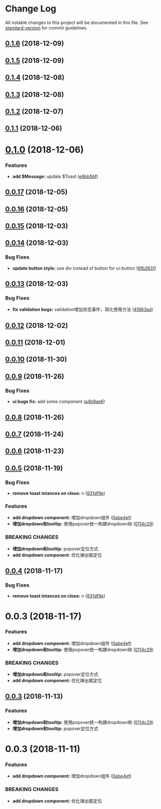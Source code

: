 # Change Log

All notable changes to this project will be documented in this file. See [standard-version](https://github.com/conventional-changelog/standard-version) for commit guidelines.

<a name="0.1.6"></a>
## [0.1.6](https://github.com/leafiy/gelatin-ui/compare/v0.1.5...v0.1.6) (2018-12-09)



<a name="0.1.5"></a>
## [0.1.5](https://github.com/leafiy/gelatin-ui/compare/v0.1.4...v0.1.5) (2018-12-09)



<a name="0.1.4"></a>
## [0.1.4](https://github.com/leafiy/gelatin-ui/compare/v0.1.3...v0.1.4) (2018-12-08)



<a name="0.1.3"></a>
## [0.1.3](https://github.com/leafiy/gelatin-ui/compare/v0.1.2...v0.1.3) (2018-12-08)



<a name="0.1.2"></a>
## [0.1.2](https://github.com/leafiy/gelatin-ui/compare/v0.1.1...v0.1.2) (2018-12-07)



<a name="0.1.1"></a>
## [0.1.1](https://github.com/leafiy/gelatin-ui/compare/v0.1.0...v0.1.1) (2018-12-06)



<a name="0.1.0"></a>
# [0.1.0](https://github.com/leafiy/gelatin-ui/compare/v0.0.17...v0.1.0) (2018-12-06)


### Features

* **add $Message:** update $Toast ([e6bb5bf](https://github.com/leafiy/gelatin-ui/commit/e6bb5bf))



<a name="0.0.17"></a>
## [0.0.17](https://github.com/leafiy/gelatin-ui/compare/v0.0.16...v0.0.17) (2018-12-05)



<a name="0.0.16"></a>
## [0.0.16](https://github.com/leafiy/gelatin-ui/compare/v0.0.15...v0.0.16) (2018-12-05)



<a name="0.0.15"></a>
## [0.0.15](https://github.com/leafiy/gelatin-ui/compare/v0.0.14...v0.0.15) (2018-12-03)



<a name="0.0.14"></a>
## [0.0.14](https://github.com/leafiy/gelatin-ui/compare/v0.0.13...v0.0.14) (2018-12-03)


### Bug Fixes

* **update button style:** use div instead of button for ui-button ([6fb2631](https://github.com/leafiy/gelatin-ui/commit/6fb2631))



<a name="0.0.13"></a>
## [0.0.13](https://github.com/leafiy/gelatin-ui/compare/v0.0.12...v0.0.13) (2018-12-03)


### Bug Fixes

* **fix validation bugs:** validation增加状态事件，简化使用方法 ([41863ad](https://github.com/leafiy/gelatin-ui/commit/41863ad))



<a name="0.0.12"></a>
## [0.0.12](https://github.com/leafiy/gelatin-ui/compare/v0.0.11...v0.0.12) (2018-12-02)



<a name="0.0.11"></a>
## [0.0.11](https://github.com/leafiy/gelatin-ui/compare/v0.0.10...v0.0.11) (2018-12-01)



<a name="0.0.10"></a>
## [0.0.10](https://github.com/leafiy/gelatin-ui/compare/v0.0.9...v0.0.10) (2018-11-30)



<a name="0.0.9"></a>
## [0.0.9](https://github.com/leafiy/gelatin-ui/compare/v0.0.8...v0.0.9) (2018-11-26)


### Bug Fixes

* **ui bugs fix:** add some component ([a4b9ae6](https://github.com/leafiy/gelatin-ui/commit/a4b9ae6))



<a name="0.0.8"></a>
## [0.0.8](https://github.com/leafiy/gelatin-ui/compare/v0.0.7...v0.0.8) (2018-11-26)



<a name="0.0.7"></a>
## [0.0.7](https://github.com/leafiy/gelatin-ui/compare/v0.0.6...v0.0.7) (2018-11-24)



<a name="0.0.6"></a>
## [0.0.6](https://github.com/leafiy/gelatin-ui/compare/v1.0.0...v0.0.6) (2018-11-23)



<a name="0.0.5"></a>
## [0.0.5](https://github.com/leafiy/gelatin-ui/compare/v0.0.4...v0.0.5) (2018-11-19)

### Bug Fixes

* **remove toast intances on close:** n ([831df9e](https://github.com/leafiy/gelatin-ui/commit/831df9e))


### Features

* **add dropdown component:** 增加dropdown组件 ([0abe4ef](https://github.com/leafiy/gelatin-ui/commit/0abe4ef))
* **增加dropdown和tooltip:** 使用popover统一构建dropdown和 ([0114c29](https://github.com/leafiy/gelatin-ui/commit/0114c29))


### BREAKING CHANGES

* **增加dropdown和tooltip:** popover定位方式
* **add dropdown component:** 优化弹出框定位

<a name="0.0.4"></a>
## [0.0.4](https://github.com/leafiy/gelatin-ui/compare/v0.0.3...v0.0.4) (2018-11-17)


### Bug Fixes

* **remove toast intances on close:** n ([831df9e](https://github.com/leafiy/gelatin-ui/commit/831df9e))



<a name="0.0.3"></a>
# 0.0.3 (2018-11-17)


### Features

* **add dropdown component:** 增加dropdown组件 ([0abe4ef](https://github.com/leafiy/gelatin-ui/commit/0abe4ef))
* **增加dropdown和tooltip:** 使用popover统一构建dropdown和 ([0114c29](https://github.com/leafiy/gelatin-ui/commit/0114c29))


### BREAKING CHANGES

* **增加dropdown和tooltip:** popover定位方式
* **add dropdown component:** 优化弹出框定位



<a name="0.0.3"></a>
## [0.0.3](https://github.com/leafiy/gelatin/compare/v2.0.0...v0.0.3) (2018-11-13)

### Features

* **增加dropdown和tooltip:** 使用popover统一构建dropdown和 ([0114c29](https://github.com/leafiy/gelatin/commit/0114c29))
* **增加dropdown和tooltip:** popover定位方式



<a name="0.0.3"></a>
# 0.0.3 (2018-11-11)


### Features

* **add dropdown component:** 增加dropdown组件 ([0abe4ef](https://github.com/leafiy/gelatin/commit/0abe4ef))


### BREAKING CHANGES

* **add dropdown component:** 优化弹出框定位
